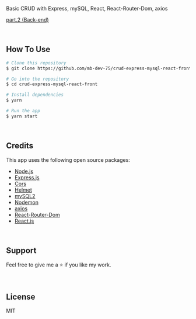 Basic CRUD with Express, mySQL, React, React-Router-Dom, axios
<br />

[part.2 (Back-end)](https://github.com/mb-dev-75/crud-express-mysql-react-back)

<br />

## How To Use

```bash
# Clone this repository
$ git clone https://github.com/mb-dev-75/crud-express-mysql-react-front

# Go into the repository
$ cd crud-express-mysql-react-front

# Install dependencies
$ yarn

# Run the app
$ yarn start
```

<br />

## Credits

This app uses the following open source packages:

- [Node.js](https://nodejs.org/en/)
- [Express.js](https://expressjs.com/)
- [Cors](https://github.com/expressjs/cors)
- [Helmet](https://helmetjs.github.io/)
- [mySQL2](https://github.com/sidorares/node-mysql2#readme)
- [Nodemon](https://nodemon.io/)
- [axios](https://axios-http.com/)
- [React-Router-Dom](https://reactrouter.com/)
- [React.js](https://reactjs.org/)

<br />

## Support

Feel free to give me a ⭐ if you like my work.

<br />

## License

MIT
